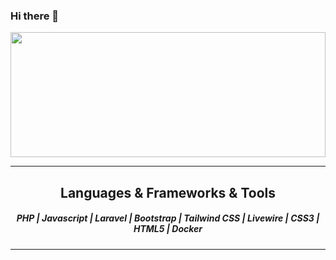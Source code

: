 ### Hi there 👋

<a href="https://github.com/cjatoba/github-readme-stats" title="Go to Source"><img width="100%" height="200" src="https://github-readme-stats.vercel.app/api?username=cjatoba&show_icons=true&theme=gotham"></a>
<hr>

<h2 align="center">Languages & Frameworks & Tools</h2>

<h5 align="center">PHP | Javascript | Laravel | Bootstrap | Tailwind CSS | Livewire | CSS3 | HTML5 | Docker</h5>

<hr>
